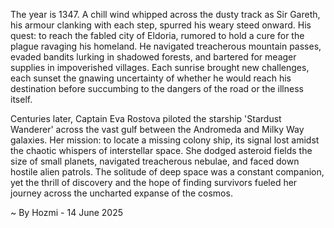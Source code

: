 
The year is 1347.  A chill wind whipped across the dusty track as Sir Gareth, his armour clanking with each step, spurred his weary steed onward.  His quest: to reach the fabled city of Eldoria, rumored to hold a cure for the plague ravaging his homeland.  He navigated treacherous mountain passes, evaded bandits lurking in shadowed forests, and bartered for meager supplies in impoverished villages. Each sunrise brought new challenges, each sunset the gnawing uncertainty of whether he would reach his destination before succumbing to the dangers of the road or the illness itself.

Centuries later, Captain Eva Rostova piloted the starship 'Stardust Wanderer' across the vast gulf between the Andromeda and Milky Way galaxies.  Her mission: to locate a missing colony ship, its signal lost amidst the chaotic whispers of interstellar space.  She dodged asteroid fields the size of small planets, navigated treacherous nebulae, and faced down hostile alien patrols.  The solitude of deep space was a constant companion, yet the thrill of discovery and the hope of finding survivors fueled her journey across the uncharted expanse of the cosmos.

~ By Hozmi - 14 June 2025
